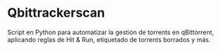 # Qbittrackerscan
Script en Python para automatizar la gestión de torrents en qBittorrent, aplicando reglas de Hit &amp; Run, etiquetado de torrents borrados y más.

